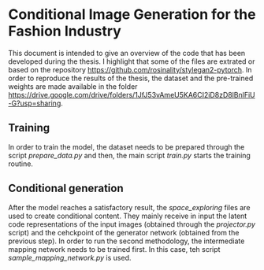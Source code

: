 # Conditional Image Generation for the Fashion Industry

This document is intended to give an overview of the code that has been developed during the thesis. I highlight that some of the files are extrated or based on the repository https://github.com/rosinality/stylegan2-pytorch.
In order to reproduce the results of the thesis, the dataset and the pre-trained weights are made available in the folder https://drive.google.com/drive/folders/1JfJ53vAmeU5KA6CI2iD8zD8lBnlFiU-G?usp=sharing.

## Training
In order to train the model, the dataset needs to be prepared through the script *prepare_data.py* and then, the main script *train.py* starts the training routine. 

## Conditional generation
After the model reaches a satisfactory result, the *space_exploring* files are used to create conditional content. They mainly receive in input the latent code representations of the input images (obtained through the *projector.py* script) and the cehckpoint of the generator network (obtained from the previous step). 
In order to run the second methodology, the intermediate mapping network needs to be trained first. In this case, teh script *sample_mapping_network.py* is used.  